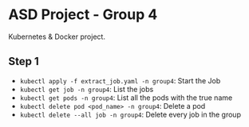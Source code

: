 # ASD Project - Group 4

Kubernetes & Docker project.

## Step 1

- `kubectl apply -f extract_job.yaml -n group4`: Start the Job
- `kubectl get job -n group4`: List the jobs
- `kubectl get pods -n group4`: List all the pods with the true name
- `kubectl delete pod <pod_name> -n group4`: Delete a pod
- `kubectl delete --all job -n group4`: Delete every job in the group
